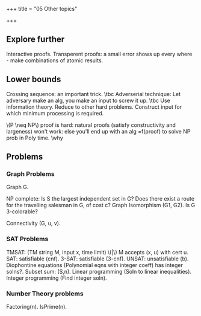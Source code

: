 +++
title = "05 Other topics"

+++
## Explore further
Interactive proofs. Transperent proofs: a small error shows up every where - make combinations of atomic results.

## Lower bounds
Crossing sequence: an important trick. \tbc Adverserial technique: Let adversary make an alg, you make an input to screw it up. \tbc Use information theory. Reduce to other hard problems. Construct input for which minimum processing is required.

\\(P \neq NP\\) proof is hard: natural proofs (satisfy constructivity and largeness) won't work: else you'll end up with an alg =f(proof) to solve NP prob in Poly time. \why

## Problems
### Graph Problems
Graph G.

NP complete: Is S the largest independent set in G? Does there exist a route for the travelling salesman in G, of cost c? Graph Isomorphism (G1, G2). Is G 3-colorable?

Connectivity (G, u, v).

### SAT Problems
TMSAT: (TM string M, input x, time limit) \\(|\\) M accepts (x, u) with cert u. SAT: satisfiable (cnf). 3-SAT: satisfiable (3-cnf). UNSAT: unsatisfiable (b). Diophontine equations (Polynomial eqns with integer coeff) has integer solns?. Subset sum: (S,n). Linear programming (Soln to linear inequalities). Integer programming (Find integer soln).

### Number Theory problems
Factoring(n). IsPrime(n).

